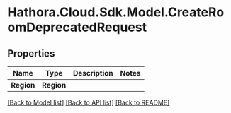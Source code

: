 # Hathora.Cloud.Sdk.Model.CreateRoomDeprecatedRequest

## Properties

Name | Type | Description | Notes
------------ | ------------- | ------------- | -------------
**Region** | **Region** |  | 

[[Back to Model list]](../README.md#documentation-for-models) [[Back to API list]](../README.md#documentation-for-api-endpoints) [[Back to README]](../README.md)


